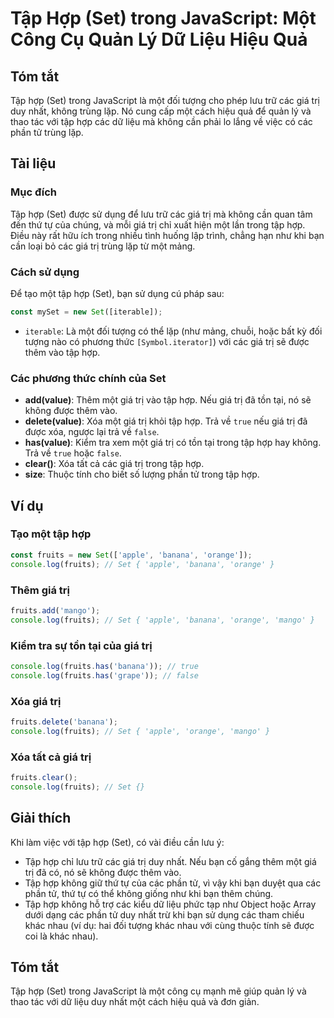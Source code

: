 <!--
Meta Description: # Tập Hợp (Set) trong JavaScript: Một Công Cụ Quản Lý Dữ Liệu Hiệu Quả ## Tóm tắt Tập hợp (Set) trong JavaScript là một đối tượng cho phép lưu trữ các...
Meta Keywords: tập, hợp, giá, trị, một
-->

# Tập Hợp (Set) trong JavaScript: Một Công Cụ Quản Lý Dữ Liệu Hiệu Quả

## Tóm tắt
Tập hợp (Set) trong JavaScript là một đối tượng cho phép lưu trữ các giá trị duy nhất, không trùng lặp. Nó cung cấp một cách hiệu quả để quản lý và thao tác với tập hợp các dữ liệu mà không cần phải lo lắng về việc có các phần tử trùng lặp.

## Tài liệu
### Mục đích
Tập hợp (Set) được sử dụng để lưu trữ các giá trị mà không cần quan tâm đến thứ tự của chúng, và mỗi giá trị chỉ xuất hiện một lần trong tập hợp. Điều này rất hữu ích trong nhiều tình huống lập trình, chẳng hạn như khi bạn cần loại bỏ các giá trị trùng lặp từ một mảng.

### Cách sử dụng
Để tạo một tập hợp (Set), bạn sử dụng cú pháp sau:

```javascript
const mySet = new Set([iterable]);
```

- `iterable`: Là một đối tượng có thể lặp (như mảng, chuỗi, hoặc bất kỳ đối tượng nào có phương thức `[Symbol.iterator]`) với các giá trị sẽ được thêm vào tập hợp.

### Các phương thức chính của Set
- **add(value)**: Thêm một giá trị vào tập hợp. Nếu giá trị đã tồn tại, nó sẽ không được thêm vào.
- **delete(value)**: Xóa một giá trị khỏi tập hợp. Trả về `true` nếu giá trị đã được xóa, ngược lại trả về `false`.
- **has(value)**: Kiểm tra xem một giá trị có tồn tại trong tập hợp hay không. Trả về `true` hoặc `false`.
- **clear()**: Xóa tất cả các giá trị trong tập hợp.
- **size**: Thuộc tính cho biết số lượng phần tử trong tập hợp.

## Ví dụ
### Tạo một tập hợp
```javascript
const fruits = new Set(['apple', 'banana', 'orange']);
console.log(fruits); // Set { 'apple', 'banana', 'orange' }
```

### Thêm giá trị
```javascript
fruits.add('mango');
console.log(fruits); // Set { 'apple', 'banana', 'orange', 'mango' }
```

### Kiểm tra sự tồn tại của giá trị
```javascript
console.log(fruits.has('banana')); // true
console.log(fruits.has('grape')); // false
```

### Xóa giá trị
```javascript
fruits.delete('banana');
console.log(fruits); // Set { 'apple', 'orange', 'mango' }
```

### Xóa tất cả giá trị
```javascript
fruits.clear();
console.log(fruits); // Set {}
```

## Giải thích
Khi làm việc với tập hợp (Set), có vài điều cần lưu ý:
- Tập hợp chỉ lưu trữ các giá trị duy nhất. Nếu bạn cố gắng thêm một giá trị đã có, nó sẽ không được thêm vào.
- Tập hợp không giữ thứ tự của các phần tử, vì vậy khi bạn duyệt qua các phần tử, thứ tự có thể không giống như khi bạn thêm chúng.
- Tập hợp không hỗ trợ các kiểu dữ liệu phức tạp như Object hoặc Array dưới dạng các phần tử duy nhất trừ khi bạn sử dụng các tham chiếu khác nhau (ví dụ: hai đối tượng khác nhau với cùng thuộc tính sẽ được coi là khác nhau).

## Tóm tắt
Tập hợp (Set) trong JavaScript là một công cụ mạnh mẽ giúp quản lý và thao tác với dữ liệu duy nhất một cách hiệu quả và đơn giản.
